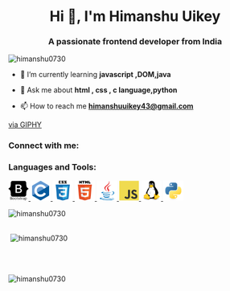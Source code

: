 <h1 align="center">Hi 👋, I'm Himanshu Uikey</h1>
<h3 align="center">A passionate frontend developer from India</h3>

<p align="left"> <img src="https://komarev.com/ghpvc/?username=himanshu0730&label=Profile%20views&color=0e75b6&style=flat" alt="himanshu0730" /> </p>

- 🌱 I’m currently learning **javascript ,DOM,java**

- 💬 Ask me about **html , css , c language,python**

- 📫 How to reach me **himanshuuikey43@gmail.com**

<p><a href="https://giphy.com/gifs/pudgypenguins-data-code-coding-2IudUHdI075HL02Pkk">via GIPHY</a></p>

<h3 align="left">Connect with me:</h3>
<p align="left">
</p>

<h3 align="left">Languages and Tools:</h3>
<p align="left"> <a href="https://getbootstrap.com" target="_blank" rel="noreferrer"> <img src="https://raw.githubusercontent.com/devicons/devicon/master/icons/bootstrap/bootstrap-plain-wordmark.svg" alt="bootstrap" width="40" height="40"/> </a> <a href="https://www.cprogramming.com/" target="_blank" rel="noreferrer"> <img src="https://raw.githubusercontent.com/devicons/devicon/master/icons/c/c-original.svg" alt="c" width="40" height="40"/> </a> <a href="https://www.w3schools.com/css/" target="_blank" rel="noreferrer"> <img src="https://raw.githubusercontent.com/devicons/devicon/master/icons/css3/css3-original-wordmark.svg" alt="css3" width="40" height="40"/> </a> <a href="https://www.w3.org/html/" target="_blank" rel="noreferrer"> <img src="https://raw.githubusercontent.com/devicons/devicon/master/icons/html5/html5-original-wordmark.svg" alt="html5" width="40" height="40"/> </a> <a href="https://www.java.com" target="_blank" rel="noreferrer"> <img src="https://raw.githubusercontent.com/devicons/devicon/master/icons/java/java-original.svg" alt="java" width="40" height="40"/> </a> <a href="https://developer.mozilla.org/en-US/docs/Web/JavaScript" target="_blank" rel="noreferrer"> <img src="https://raw.githubusercontent.com/devicons/devicon/master/icons/javascript/javascript-original.svg" alt="javascript" width="40" height="40"/> </a> <a href="https://www.linux.org/" target="_blank" rel="noreferrer"> <img src="https://raw.githubusercontent.com/devicons/devicon/master/icons/linux/linux-original.svg" alt="linux" width="40" height="40"/> </a> <a href="https://www.python.org" target="_blank" rel="noreferrer"> <img src="https://raw.githubusercontent.com/devicons/devicon/master/icons/python/python-original.svg" alt="python" width="40" height="40"/> </a> </p>

<p><img align="left" src="https://github-readme-stats.vercel.app/api/top-langs?username=himanshu0730&show_icons=true&locale=en&layout=compact" alt="himanshu0730" /></p>
<br><br>

<p>&nbsp;<img align="center" src="https://github-readme-stats.vercel.app/api?username=himanshu0730&show_icons=true&locale=en" alt="himanshu0730" /></p><br>
<br>
<p><img align="center" src="https://github-readme-streak-stats.herokuapp.com/?user=himanshu0730&" alt="himanshu0730" /></p><br>
<br>
